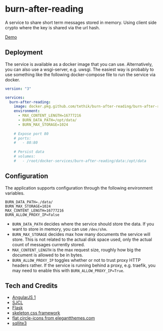 # burn-after-reading

A service to share short term messages stored in memory. Using client side
crypto where the key is shared via the url hash.

[Demo](https://burn.blacknode.se/)

## Deployment

The service is available as a docker image that you can use. Alternatively, you can also use a wsgi-server, e.g. uwsgi.
The easiest way is probably to use something like the following docker-compose file to run the service via docker.

```yml
version: "3"

services:  
  burn-after-reading:
    image: docker.pkg.github.com/tethik/burn-after-reading/burn-after-reading:latest
    environment:     
      - MAX_CONTENT_LENGTH=16777216     
      - BURN_DATA_PATH=/opt/data/     
      - BURN_MAX_STORAGE=1024   
    
    # Expose port 80
    # ports:
    #   - 80:80
    
    # Persist data
    # volumes:
    #   - /root/docker-services/burn-after-reading/data:/opt/data
```

## Configuration

The application supports configuration through the following environment variables.

```
BURN_DATA_PATH=./data/
BURN_MAX_STORAGE=1024
MAX_CONTENT_LENGTH=16777216
BURN_ALLOW_PROXY_IP=False
```

- `BURN_DATA_PATH` decides where the service should store the data. If you want to store in memory, you can use `/dev/shm`.
- `BURN_MAX_STORAGE` decides max how many documents the service will store. This is not related to the actual disk space used, only the actual count of messages currently stored.
- `MAX_CONTENT_LENGTH` is the max request size, roughly how big the document is allowed to be in bytes.
- `BURN_ALLOW_PROXY_IP` toggles whether or not to trust proxy HTTP headers rather. If the service is running behind a proxy, e.g. traefik, you may need to enable this with `BURN_ALLOW_PROXY_IP=True`.


## Tech and Credits

- [AngularJS 1](https://angularjs.org/)
- [SJCL](https://bitwiseshiftleft.github.io/sjcl/)
- [Flask](http://flask.pocoo.org/)
- [skeleton css framework](http://getskeleton.com)
- [flat circle-icons from elegantthemes.com](http://www.elegantthemes.com/blog/freebie-of-the-week/beautiful-flat-icon)
- [sqllite3](https://www.sqlite.org/)
